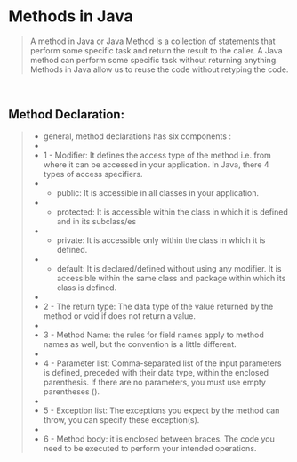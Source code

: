 # Methods in Java

>A method in Java or Java Method is a collection of statements that perform some specific task and return the result to the caller. A Java method can perform some specific task without returning anything. Methods in Java allow us to reuse the code without retyping the code.
<br>

## Method Declaration:

> - general, method declarations has six components :  
> - 
> - 1 - Modifier: It defines the access type of the method i.e. from where it can be accessed in your application. In Java, there 4 types of access specifiers. 
> - - public: It is accessible in all classes in your application.
> - - protected: It is accessible within the class in which it is defined and in its subclass/es
> - - private: It is accessible only within the class in which it is defined.
> - - default: It is declared/defined without using any modifier. It is accessible within the same class and package within which its class is defined.
> -   
> - 2 - The return type: The data type of the value returned by the method or void if does not return a value.
> - 
> - 3 -  Method Name: the rules for field names apply to method names as well, but the convention is a little different.
> - 
> - 4 -  Parameter list: Comma-separated list of the input parameters is defined, preceded with their data type, within the enclosed parenthesis. If there are no parameters, you must use empty parentheses ().
> - 
> - 5 - Exception list: The exceptions you expect by the method can throw, you can specify these exception(s).
> - 
> - 6 - Method body: it is enclosed between braces. The code you need to be executed to perform your intended operations.